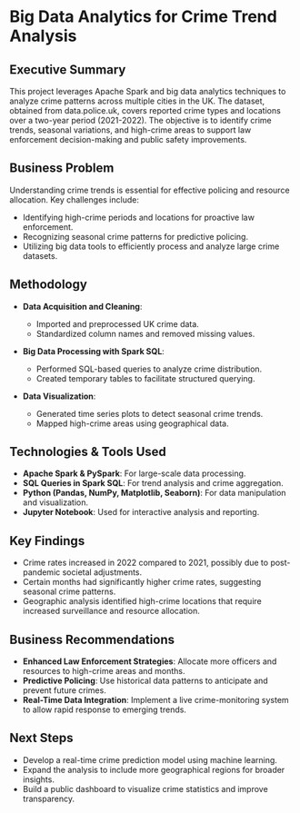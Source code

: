 # Big Data Analytics for Crime Trend Analysis

## Executive Summary
This project leverages Apache Spark and big data analytics techniques to analyze crime patterns across multiple cities in the UK. The dataset, obtained from data.police.uk, covers reported crime types and locations over a two-year period (2021-2022). The objective is to identify crime trends, seasonal variations, and high-crime areas to support law enforcement decision-making and public safety improvements.

## Business Problem
Understanding crime trends is essential for effective policing and resource allocation. Key challenges include:
- Identifying high-crime periods and locations for proactive law enforcement.
- Recognizing seasonal crime patterns for predictive policing.
- Utilizing big data tools to efficiently process and analyze large crime datasets.

## Methodology
- **Data Acquisition and Cleaning**:
  - Imported and preprocessed UK crime data.
  - Standardized column names and removed missing values.
    
- **Big Data Processing with Spark SQL**:
  - Performed SQL-based queries to analyze crime distribution.
  - Created temporary tables to facilitate structured querying.

- **Data Visualization**:
  - Generated time series plots to detect seasonal crime trends.
  - Mapped high-crime areas using geographical data.

## Technologies & Tools Used
- **Apache Spark & PySpark**: For large-scale data processing.
- **SQL Queries in Spark SQL**: For trend analysis and crime aggregation.
- **Python (Pandas, NumPy, Matplotlib, Seaborn)**: For data manipulation and visualization.
- **Jupyter Notebook**: Used for interactive analysis and reporting.

## Key Findings
- Crime rates increased in 2022 compared to 2021, possibly due to post-pandemic societal adjustments.
- Certain months had significantly higher crime rates, suggesting seasonal crime patterns.
- Geographic analysis identified high-crime locations that require increased surveillance and resource allocation.

## Business Recommendations
- **Enhanced Law Enforcement Strategies**: Allocate more officers and resources to high-crime areas and months.
- **Predictive Policing**: Use historical data patterns to anticipate and prevent future crimes.
- **Real-Time Data Integration**: Implement a live crime-monitoring system to allow rapid response to emerging trends.

## Next Steps
- Develop a real-time crime prediction model using machine learning.
- Expand the analysis to include more geographical regions for broader insights.
- Build a public dashboard to visualize crime statistics and improve transparency.

